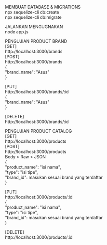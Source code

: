 MEMBUAT DATABASE & MIGRATIONS  
npx sequelize-cli db:create  
npx sequelize-cli db:migrate  

JALANKAN MENGUGNAKAN  
node app.js  

PENGUJIAN PRODUCT BRAND  
[GET]  
http://localhost:3000/brands  
[POST]  
http://localhost:3000/brands  
{  
  "brand_name": "Asus"   
}  
  
[PUT]  
http://localhost:3000/brands/:id  
{  
  "brand_name": "Asus"   
}  
  
[DELETE]  
http://localhost:3000/brands/:id  
  
PENGUJIAN PRODUCT CATALOG  
[GET]  
http://localhost:3000/products   
[POST]  
http://localhost:3000/products   
Body > Raw > JSON  
{  
  "product_name": "isi nama",  
  "type": "isi tipe",  
  "brand_id": masukan sesuai brand yang terdaftar  
}    
    
[PUT]  
http://localhost:3000/products/:id  
{  
  "product_name": "isi nama",  
  "type": "isi tipe",  
  "brand_id": masukan sesuai brand yang terdaftar  
}    
   
[DELETE]  
http://localhost:3000/products/:id  
